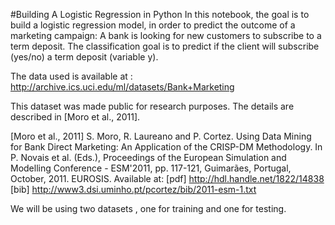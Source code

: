 #Building A Logistic Regression in Python
In this notebook, the goal is to build a logistic regression model, in order to predict the outcome of a marketing campaign: A bank is looking for new customers to subscribe to a term deposit.  The classification goal is to predict if the client will subscribe (yes/no) a term deposit (variable y).

The data used is available at : http://archive.ics.uci.edu/ml/datasets/Bank+Marketing

This dataset was made public for research purposes. The details are described in [Moro et al., 2011].

[Moro et al., 2011] S. Moro, R. Laureano and P. Cortez. Using Data Mining for Bank Direct Marketing: An Application of the CRISP-DM Methodology. In P. Novais et al. (Eds.), Proceedings of the European Simulation and Modelling Conference - ESM'2011, pp. 117-121, Guimarães, Portugal, October, 2011. EUROSIS. Available at: [pdf] http://hdl.handle.net/1822/14838 [bib] http://www3.dsi.uminho.pt/pcortez/bib/2011-esm-1.txt

We will be using two datasets , one for training and one for testing.

